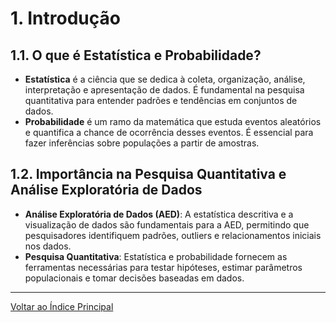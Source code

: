# **1. Introdução**

## **1.1. O que é Estatística e Probabilidade?**

- **Estatística** é a ciência que se dedica à coleta, organização, análise, interpretação e apresentação de dados. É fundamental na pesquisa quantitativa para entender padrões e tendências em conjuntos de dados.
- **Probabilidade** é um ramo da matemática que estuda eventos aleatórios e quantifica a chance de ocorrência desses eventos. É essencial para fazer inferências sobre populações a partir de amostras.

## **1.2. Importância na Pesquisa Quantitativa e Análise Exploratória de Dados**

- **Análise Exploratória de Dados (AED)**: A estatística descritiva e a visualização de dados são fundamentais para a AED, permitindo que pesquisadores identifiquem padrões, outliers e relacionamentos iniciais nos dados.
- **Pesquisa Quantitativa**: Estatística e probabilidade fornecem as ferramentas necessárias para testar hipóteses, estimar parâmetros populacionais e tomar decisões baseadas em dados.

---

[Voltar ao Índice Principal](README.md)
